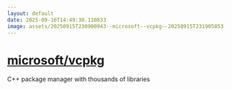 ```yaml
---
layout: default
date: 2025-09-16T14:49:30.110833
image: assets/20250915T230900943--microsoft--vcpkg--20250915T231905853--cropped.png
---
```


# [microsoft/vcpkg](https://github.com/microsoft/vcpkg)

C++ package manager with thousands of libraries
